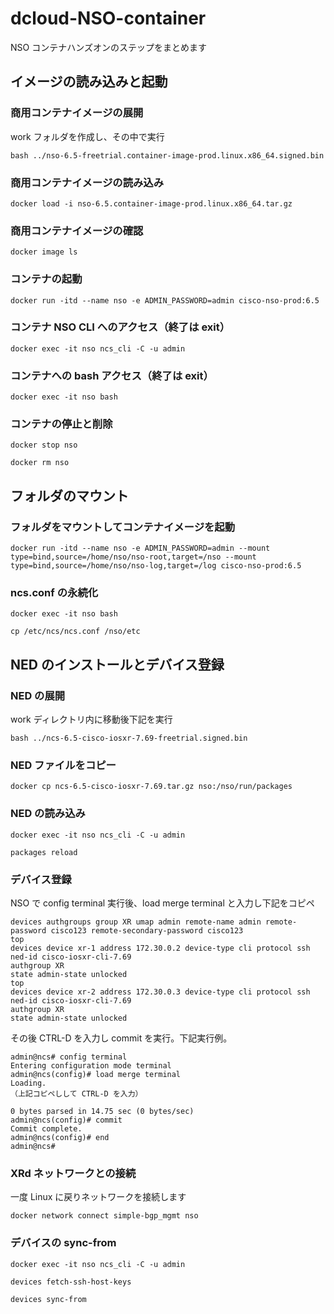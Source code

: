 # dcloud-NSO-container
NSO コンテナハンズオンのステップをまとめます

## イメージの読み込みと起動
### 商用コンテナイメージの展開
work フォルダを作成し、その中で実行
```
bash ../nso-6.5-freetrial.container-image-prod.linux.x86_64.signed.bin
```


### 商用コンテナイメージの読み込み
```
docker load -i nso-6.5.container-image-prod.linux.x86_64.tar.gz
```

### 商用コンテナイメージの確認
```
docker image ls
```

### コンテナの起動
```
docker run -itd --name nso -e ADMIN_PASSWORD=admin cisco-nso-prod:6.5
```

### コンテナ NSO CLI へのアクセス（終了は exit）
```
docker exec -it nso ncs_cli -C -u admin
```

### コンテナへの bash アクセス（終了は exit）
```
docker exec -it nso bash
```

### コンテナの停止と削除
```
docker stop nso
```

```
docker rm nso
```


## フォルダのマウント
### フォルダをマウントしてコンテナイメージを起動
```
docker run -itd --name nso -e ADMIN_PASSWORD=admin --mount type=bind,source=/home/nso/nso-root,target=/nso --mount type=bind,source=/home/nso/nso-log,target=/log cisco-nso-prod:6.5
```

### ncs.conf の永続化
```
docker exec -it nso bash
```

```
cp /etc/ncs/ncs.conf /nso/etc
```


## NED のインストールとデバイス登録
### NED の展開
work ディレクトリ内に移動後下記を実行

```
bash ../ncs-6.5-cisco-iosxr-7.69-freetrial.signed.bin
```

### NED ファイルをコピー
```
docker cp ncs-6.5-cisco-iosxr-7.69.tar.gz nso:/nso/run/packages
```

### NED の読み込み

```
docker exec -it nso ncs_cli -C -u admin
```

```
packages reload
```

### デバイス登録
NSO で config terminal 実行後、load merge terminal と入力し下記をコピペ

```
devices authgroups group XR umap admin remote-name admin remote-password cisco123 remote-secondary-password cisco123
top
devices device xr-1 address 172.30.0.2 device-type cli protocol ssh ned-id cisco-iosxr-cli-7.69
authgroup XR
state admin-state unlocked
top
devices device xr-2 address 172.30.0.3 device-type cli protocol ssh ned-id cisco-iosxr-cli-7.69
authgroup XR
state admin-state unlocked

```

その後 CTRL-D を入力し commit を実行。下記実行例。

```
admin@ncs# config terminal
Entering configuration mode terminal
admin@ncs(config)# load merge terminal
Loading.
（上記コピペしして CTRL-D を入力）

0 bytes parsed in 14.75 sec (0 bytes/sec)
admin@ncs(config)# commit
Commit complete.
admin@ncs(config)# end
admin@ncs#
```

### XRd ネットワークとの接続
一度 Linux に戻りネットワークを接続します
```
docker network connect simple-bgp_mgmt nso
```

### デバイスの sync-from
```
docker exec -it nso ncs_cli -C -u admin
```

```
devices fetch-ssh-host-keys
```

```
devices sync-from
```





